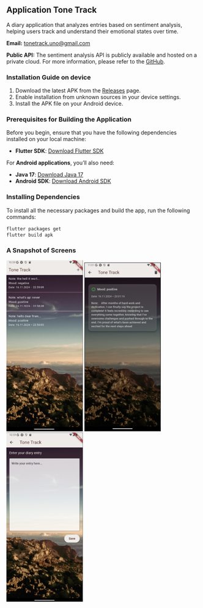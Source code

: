 ## Application Tone Track 

A diary application that analyzes entries based on sentiment analysis, helping users track and understand their emotional states over time.

**Email:** [tonetrack.uno@gmail.com](mailto:tonetrack.uno@gmail.com)

**Public API:** The sentiment analysis API is publicly available and hosted on a private cloud. For more information, please refer to the [GitHub](https://github.com/Alpaca00/tone-track-service).

### Installation Guide on device

1. Download the latest APK from the [Releases](https://github.com/Alpaca00/tone-track-app/releases) page.
2. Enable installation from unknown sources in your device settings.
3. Install the APK file on your Android device.


### Prerequisites for Building the Application

Before you begin, ensure that you have the following dependencies installed on your local machine:

- **Flutter SDK**: [Download Flutter SDK](https://docs.flutter.dev/get-started/install)

For **Android applications**, you’ll also need:

- **Java 17**: [Download Java 17](https://openjdk.org/projects/jdk/17/)
- **Android SDK**: [Download Android SDK](https://developer.android.com/tools/releases/platform-tools)

### Installing Dependencies

To install all the necessary packages and build the app, run the following commands:

```shell
flutter packages get
flutter build apk
```

### A Snapshot of Screens

<p float="left">
  <img src="assets/images/home.png" width="200" />
  <img src="assets/images/details.png" width="200" />
  <img src="assets/images/entry.png" width="200" />
</p>